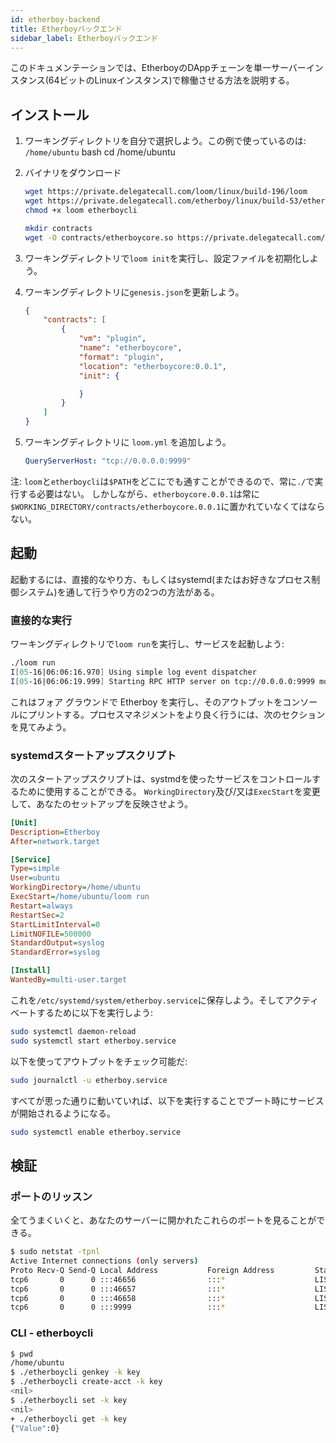 ```yaml
---
id: etherboy-backend
title: Etherboyバックエンド
sidebar_label: Etherboyバックエンド
---
```

このドキュメンテーションでは、EtherboyのDAppチェーンを単一サーバーインスタンス(64ビットのLinuxインスタンス)で稼働させる方法を説明する。

## インストール

1. ワーキングディレクトリを自分で選択しよう。この例で使っているのは: `/home/ubuntu` 
        bash
        cd /home/ubuntu

2. バイナリをダウンロード
    
    ```bash
    wget https://private.delegatecall.com/loom/linux/build-196/loom
    wget https://private.delegatecall.com/etherboy/linux/build-53/etherboycli
    chmod +x loom etherboycli
    
    mkdir contracts
    wget -O contracts/etherboycore.so https://private.delegatecall.com/etherboy/linux/build-53/etherboycore.0.0.1
    ```

3. ワーキングディレクトリで`loom init`を実行し、設定ファイルを初期化しよう。
4. ワーキングディレクトリに`genesis.json`を更新しよう。
    
    ```json
    {
        "contracts": [
            {
                "vm": "plugin",
                "name": "etherboycore",
                "format": "plugin",
                "location": "etherboycore:0.0.1",
                "init": {
    
                }
            }
        ]
    }
    ```

5. ワーキングディレクトリに `loom.yml` を追加しよう。 
    ```yaml
    QueryServerHost: "tcp://0.0.0.0:9999"
    ```

注: `loom`と`etherboycli`は`$PATH`をどこにでも通すことができるので、常に`./`で実行する必要はない。 しかしながら、`etherboycore.0.0.1`は常に`$WORKING_DIRECTORY/contracts/etherboycore.0.0.1`に置かれていなくてはならない。

## 起動

起動するには、直接的なやり方、もしくはsystemd(またはお好きなプロセス制御システム)を通して行うやり方の2つの方法がある。

### 直接的な実行

ワーキングディレクトリで`loom run`を実行し、サービスを起動しよう:

```bash
./loom run
I[05-16|06:06:16.970] Using simple log event dispatcher
I[05-16|06:06:19.999] Starting RPC HTTP server on tcp://0.0.0.0:9999 module=query-server
```

これはフォア グラウンドで Etherboy を実行し、そのアウトプットをコンソールにプリントする。プロセスマネジメントをより良く行うには、次のセクションを見てみよう。

### systemdスタートアップスクリプト

次のスタートアップスクリプトは、systmdを使ったサービスをコントロールするために使用することができる。 `WorkingDirectory`及び/又は`ExecStart`を変更して、あなたのセットアップを反映させよう。

```ini
[Unit]
Description=Etherboy
After=network.target

[Service]
Type=simple
User=ubuntu
WorkingDirectory=/home/ubuntu
ExecStart=/home/ubuntu/loom run
Restart=always
RestartSec=2
StartLimitInterval=0
LimitNOFILE=500000
StandardOutput=syslog
StandardError=syslog

[Install]
WantedBy=multi-user.target
```

これを`/etc/systemd/system/etherboy.service`に保存しよう。そしてアクティベートするために以下を実行しよう:

```bash
sudo systemctl daemon-reload
sudo systemctl start etherboy.service
```

以下を使ってアウトプットをチェック可能だ:

```bash
sudo journalctl -u etherboy.service
```

すべてが思った通りに動いていれば、以下を実行することでブート時にサービスが開始されるようになる。

```bash
sudo systemctl enable etherboy.service
```

## 検証

### ポートのリッスン

全てうまくいくと、あなたのサーバーに開かれたこれらのポートを見ることができる。

```bash
$ sudo netstat -tpnl
Active Internet connections (only servers)
Proto Recv-Q Send-Q Local Address           Foreign Address         State       PID/Program name
tcp6       0      0 :::46656                :::*                    LISTEN      14327/loom
tcp6       0      0 :::46657                :::*                    LISTEN      14327/loom
tcp6       0      0 :::46658                :::*                    LISTEN      14327/loom
tcp6       0      0 :::9999                 :::*                    LISTEN      14327/loom
```

### CLI - etherboycli

```bash
$ pwd
/home/ubuntu
$ ./etherboycli genkey -k key
$ ./etherboycli create-acct -k key
<nil>
$ ./etherboycli set -k key
<nil>
+ ./etherboycli get -k key
{"Value":0}
```
